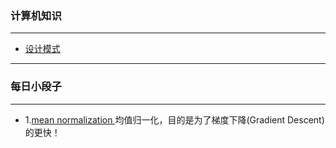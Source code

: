 ### 计算机知识

----
- [设计模式](notes/设计模式.md)


----
### 每日小段子
----
- 1.[mean normalization ]()均值归一化，目的是为了梯度下降(Gradient Descent)的更快！


